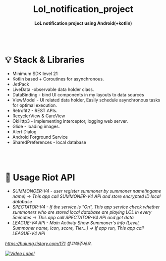 <h1 align="center">Lol_notification_project</h1>
 <h4 align="center">LoL notification project using Android(+kotlin) </h4>

<br><br>
<h1> 💡 Stack & Libraries </h1>

<ul>
 <li> Minimum SDK level 21 </li>
 <li>Kotlin based + Coroutines for asynchronous.</li>
 <li>JetPack </li>
 <li>LiveData -observable data holder class. </li>
 <li>DataBinding -  bind UI components in my layouts to data sources  </li>
 <li>ViewModel - UI related data holder, Easily schedule asynchronous tasks for optimal execution. </li>
 <li>Retrofit2 - REST APIs. </li>
 <li>RecyclerView & CareView </li>
 <li>OkHttp3 - implementing interceptor, logging web server. </li>
 <li>Glide - loading images. </li>
 <li>Alert Dialog </li>
 <li>Android Forground Service </li>
 <li>SharedPreferences - local database </li>
</ul>


<br><br>
<h1> 📝 Usage Riot API </h1>
<ul>
 <li> <em>SUMMONOER-V4<em> - user register summoner by summoner name(ingame name) -> This app call SUMMONER-V4 API and store encrypted ID local database </li>
 <li> SPECTATOR-V4 - If the service is "On",  This app service check whether summoners who are stored local database are playing LOL in every 5minutes -> This app call SPECTATOR-V4 API and get data   </li>
 <li> LEAGUE-V4 API - Main Activity Show Summoner's info (Level, Summoner name, Icon, score, Tier...) -> If app run, This app call LEAGUE-V4 API  </li>
 
</ul>








https://huiung.tistory.com/171 참고해주세요.

[![Video Label](https://img.youtube.com/vi/X5Uy-_AatNI/0.jpg)](https://youtu.be/X5Uy-_AatNI?t=0s)
